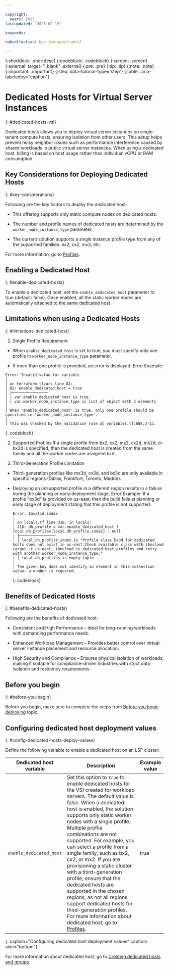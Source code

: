 ```yaml
---

copyright:
  years: 2025
lastupdated: "2025-02-19"

keywords:

subcollection: hpc-ibm-spectrumlsf

---
```


{:shortdesc: .shortdesc}
{:codeblock: .codeblock}
{:screen: .screen}
{:external: target="_blank" .external}
{:pre: .pre}
{:tip: .tip}
{:note: .note}
{:important: .important}
{:step: data-tutorial-type='step'}
{:table: .aria-labeledby="caption"}

# Dedicated Hosts for Virtual Server Instances
{: #dedicated-hosts-vsi}

Dedicated hosts allows you to deploy virtual server instances on single-tenant compute hosts, ensuring isolation from other users. This setup helps prevent noisy neighbor issues such as performance interference caused by shared workloads in public virtual server instances. When using a dedicated host, billing is based on host usage rather than individual vCPU or RAM consumption.

## Key Considerations for Deploying Dedicated Hosts
{: #key-considerations}

Following are the key factors to deploy the dedicated host:

* This offering supports only static compute nodes on dedicated hosts.

* The number and profile names of dedicated hosts are determined by the `worker_node_instance_type` parameter.

* The current solution supports a single instance profile type from any of the supported families: bx2, cx2, mx2, etc.

For more information, go to [Profiles](https://cloud.ibm.com/docs/vpc?topic=vpc-dh-profiles&interface=ui).

## Enabling a Dedicated Host
{: #enable-dedicated-hosts}

To enable a dedicated host, set the `enable_dedicated_host` parameter to true (default: false). Once enabled, all the static worker nodes are automatically attached to the same dedicated host.

## Limitations when using a Dedicated Hosts
{: #limitations-dedicated-host}

1. Single Profile Requirement
  * When `enable_dedicated_host` is set to true, you must specify only one profile in `worker_node_instance_type` parameter.

  * If more than one profile is provided, an error is displayed:
  Error Example:

  ```console
  Error: Invalid value for variable
  │
  │ on terraform.tfvars line 82:
  │ 82: enable_dedicated_host = true
  │ ├────────────────
  │ │ var.enable_dedicated_host is true
  │ │ var.worker_node_instance_type is list of object with 2 elements
  │
  │ When 'enable_dedicated_host' is true, only one profile should be specified in 'worker_node_instance_type'.
  │
  │ This was checked by the validation rule at variables.tf:688,3-13.
  ```
  {: codeblock}

2. Supported Profiles
  If a single profile from bx2, cx2, mx2, cx2d, mx2d, or bx2d is specified, then the dedicated host is created from the same family and all the worker nodes are assigned to it.

3. Third-Generation Profile Limitation

* Third-generation profiles like mx3d, cx3d, and bx3d are only available in specific regions (Dallas, Frankfurt, Toronto, Madrid).

* Deploying an unsupported profile in a different region results in a failure during the planning or early deployment stage.
  Error Example:
   If a profile "bx3d" is provided on us-east, then the build fails at planning or early stage of deployment stating that this profile is not supported.

    ```console
  Error: Invalid index
  │
  │ on locals.tf line 316, in locals:
  │ 316: dh_profile = var.enable_dedicated_host ? local.dh_profiles[local.dh_profile_index] : null
  │ ├────────────────
  │ │ local.dh_profile_index is "Profile class bx3d for dedicated hosts does not exist in us-east.Check available class with ibmcloud target -r us-east; ibmcloud is dedicated-host-profiles and retry with another worker_node_instance_type."
  │ │ local.dh_profiles is empty tuple
  │
  │ The given key does not identify an element in this collection value: a number is required.
  ```
  {: codeblock}

## Benefits of Dedicated Hosts
{: #benefits-dedicated-hosts}

Following are the benefits of dedicated host:

* Consistent and High Performance – Ideal for long-running workloads with demanding performance needs.

* Enhanced Workload Management – Provides better control over virtual server instance placement and resource allocation.

* High Security and Compliance – Ensures physical isolation of workloads, making it suitable for compliance-driven industries with strict data isolation and residency requirements.

## Before you begin
{: #before-you-begin}

Before you begin, make sure to complete the steps from [Before you begin deploying](/docs/hpc-ibm-spectrumlsf?topic=hpc-ibm-spectrumlsf-getting-started-tutorial) topic.

## Configuring dedicated host deployment values
{: #config-dedicated-hosts-deploy-values}

Define the following variable to enable a dedicated host on an LSF cluster:

| Dedicated host variable | Description | Example value |
| ----- | ----------- | --------------- |
| `enable_dedicated_host` | Set this option to `true` to enable dedicated hosts for the VSI created for workload servers. The default value is false. When a dedicated host is enabled, the solution supports only static worker nodes with a single profile. Multiple profile combinations are not supported. For example, you can select a profile from a single family, such as bx2, cx2, or mx2. If you are provisioning a static cluster with a third-generation profile, ensure that the dedicated hosts are supported in the chosen regions, as not all regions support dedicated hosts for third-generation profiles. For more information about dedicated host, go to [Profiles](https://cloud.ibm.com/docs/vpc?topic=vpc-dh-profiles&interface=ui).| true |
{: caption="Configuring dedicated host deployment values" caption-side="bottom"}

For more information about dedicated host, go to [Creating dedicated hosts and groups](/docs/vpc?topic=vpc-creating-dedicated-hosts-instances&interface=ui).
